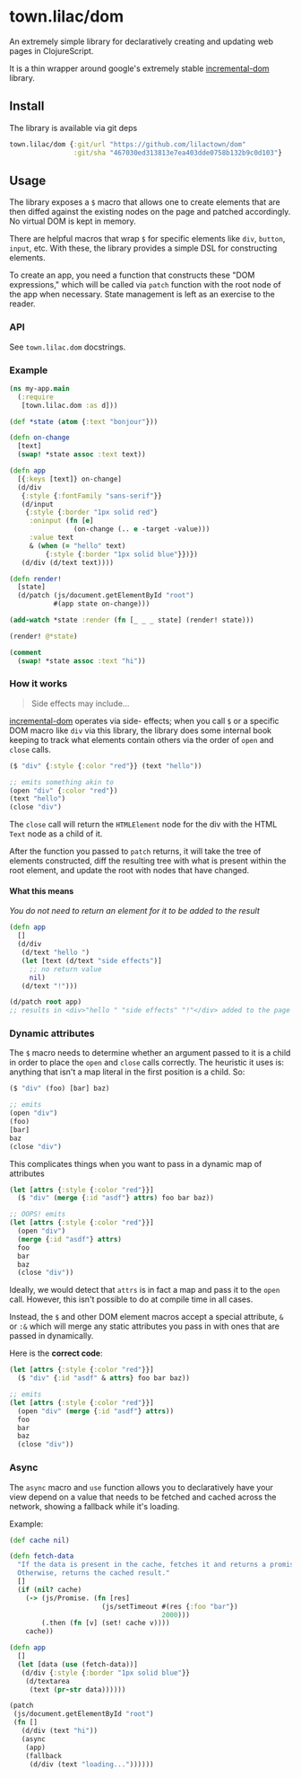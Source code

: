 # town.lilac/dom

An extremely simple library for declaratively creating and updating web pages in
ClojureScript.

It is a thin wrapper around google's extremely stable
[incremental-dom](https://github.com/google/incremental-dom) library.

## Install

The library is available via git deps

```clojure
town.lilac/dom {:git/url "https://github.com/lilactown/dom"
                :git/sha "467030ed313813e7ea403dde0758b132b9c0d103"}
```

## Usage

The library exposes a `$` macro that allows one to create elements that are then
diffed against the existing nodes on the page and patched accordingly.
No virtual DOM is kept in memory.

There are helpful macros that wrap `$` for specific elements like `div`,
`button`, `input`, etc. With these, the library provides a simple DSL for
constructing elements.

To create an app, you need a function that constructs these "DOM expressions,"
which will be called via `patch` function with the root node of the app when
necessary. State management is left as an exercise to the reader.

### API

See `town.lilac.dom` docstrings.

### Example

```clojure
(ns my-app.main
  (:require
   [town.lilac.dom :as d]))

(def *state (atom {:text "bonjour"}))

(defn on-change
  [text]
  (swap! *state assoc :text text))

(defn app
  [{:keys [text]} on-change]
  (d/div
   {:style {:fontFamily "sans-serif"}}
   (d/input
    {:style {:border "1px solid red"}
     :oninput (fn [e]
                (on-change (.. e -target -value)))
     :value text
     & (when (= "hello" text)
         {:style {:border "1px solid blue"}})})
   (d/div (d/text text))))

(defn render!
  [state]
  (d/patch (js/document.getElementById "root")
           #(app state on-change)))

(add-watch *state :render (fn [_ _ _ state] (render! state)))

(render! @*state)

(comment
  (swap! *state assoc :text "hi"))
```

### How it works

> Side effects may include...

[incremental-dom](https://github.com/google/incremental-dom) operates via side-
effects; when you call `$` or a specific DOM macro like `div` via this library,
the library does some internal book keeping to track what elements contain others
via the order of `open` and `close` calls.

```clojure
($ "div" {:style {:color "red"}} (text "hello"))

;; emits something akin to
(open "div" {:color "red"})
(text "hello")
(close "div")
```

The `close` call will return the `HTMLElement` node for the div with the HTML
`Text` node as a child of it.

After the function you passed to `patch` returns, it will take the tree of
elements constructed, diff the resulting tree with what is present within the
root element, and update the root with nodes that have changed.

#### What this means

*You do not need to return an element for it to be added to the result*

```clojure
(defn app
  []
  (d/div
   (d/text "hello ")
   (let [text (d/text "side effects")]
     ;; no return value
     nil)
   (d/text "!")))

(d/patch root app)
;; results in <div>"hello " "side effects" "!"</div> added to the page
```

### Dynamic attributes

The `$` macro needs to determine whether an argument passed to it is a child in
order to place the `open` and `close` calls correctly. The heuristic it uses is:
anything that isn't a map literal in the first position is a child. So:

```clojure
($ "div" (foo) [bar] baz)

;; emits
(open "div")
(foo)
[bar]
baz
(close "div")
```

This complicates things when you want to pass in a dynamic map of attributes

```clojure
(let [attrs {:style {:color "red"}}]
  ($ "div" (merge {:id "asdf"} attrs) foo bar baz))

;; OOPS! emits
(let [attrs {:style {:color "red"}}]
  (open "div")
  (merge {:id "asdf"} attrs)
  foo
  bar
  baz
  (close "div"))
```

Ideally, we would detect that `attrs` is in fact a map and pass it to the `open`
call. However, this isn't possible to do at compile time in all cases.

Instead, the `$` and other DOM element macros accept a special attribute, `&` or
`:&` which will merge any static attributes you pass in with ones that are
passed in dynamically.

Here is the **correct code**:

```clojure
(let [attrs {:style {:color "red"}}]
  ($ "div" {:id "asdf" & attrs} foo bar baz))

;; emits
(let [attrs {:style {:color "red"}}]
  (open "div" (merge {:id "asdf"} attrs))
  foo
  bar
  baz
  (close "div"))
```

### Async

The `async` macro and `use` function allows you to declaratively have your view
depend on a value that needs to be fetched and cached across the network,
showing a fallback while it's loading.

Example:

```clojure
(def cache nil)

(defn fetch-data
  "If the data is present in the cache, fetches it and returns a promise.
  Otherwise, returns the cached result."
  []
  (if (nil? cache)
    (-> (js/Promise. (fn [res]
                       (js/setTimeout #(res {:foo "bar"})
                                      2000)))
        (.then (fn [v] (set! cache v))))
    cache))

(defn app
  []
  (let [data (use (fetch-data))]
   (d/div {:style {:border "1px solid blue"}}
    (d/textarea
     (text (pr-str data))))))

(patch
 (js/document.getElementById "root")
 (fn []
   (d/div (text "hi"))
   (async
    (app)
    (fallback
     (d/div (text "loading..."))))))
```
